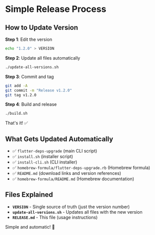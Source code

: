 # Simple Release Process

## How to Update Version

**Step 1**: Edit the version
```bash
echo "1.2.0" > VERSION
```

**Step 2**: Update all files automatically
```bash
./update-all-versions.sh
```

**Step 3**: Commit and tag
```bash
git add -A
git commit -m "Release v1.2.0"
git tag v1.2.0
```

**Step 4**: Build and release
```bash
./build.sh
```

That's it! ✅

## What Gets Updated Automatically

- ✅ `flutter-deps-upgrade` (main CLI script)
- ✅ `install.sh` (installer script)
- ✅ `install-cli.sh` (CLI installer)
- ✅ `homebrew-formula/flutter-deps-upgrade.rb` (Homebrew formula)
- ✅ `README.md` (download links and version references)
- ✅ `homebrew-formula/README.md` (Homebrew documentation)

## Files Explained

- **`VERSION`** - Single source of truth (just the version number)
- **`update-all-versions.sh`** - Updates all files with the new version
- **`RELEASE.md`** - This file (usage instructions)

Simple and automatic! 🚀

